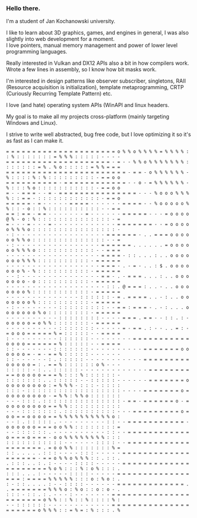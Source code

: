 ### Hello there.

I'm a student of Jan Kochanowski university. 

I like to learn about 3D graphics, games, and engines in general, I was also slightly into web development for a moment.  
I love pointers, manual memory management and power of lower level programming languages.

Really interested in Vulkan and DX12 APIs also a bit in how compilers work. Wrote a few lines in assembly, so I know how bit masks work.

I'm interested in design patterns like observer subscriber, singletons, RAII (Resource acquisition is initialization), template metaprogramming, CRTP (Curiously Recurring Template Pattern) etc.

I love (and hate) operating system APIs (WinAPI and linux headers. 

My goal is to make all my projects cross-platform (mainly targeting Windows and Linux).

I strive to write well abstracted, bug free code, but I love optimizing it so it's as fast as I can make it.
```
= = = = = = = = = = = = = = = = = = = = = o % % o % % % % = % % % % : : % : : : : : : : = % % % : : : : : - - - - 
= = = = = = = = = = = = = = = = = = = = - = - - % % o % % % % % % % : : : : : : : = % . % o : : : : : = % % = = = 
= = = = = = = = = = = = = = = = = = = = = = = - = = - o % % % % % % - % : : : : % : % : : : : : : : : : - = = o o 
= = = = = = = = = = - = = = = = = = = = = = = - - o - = % % % % % % - % : : : % o : : : : : : : : : : : - = = o o 
= - - = = = - - = - = = = = = = = = = = = = = = = - - - % o o o % % % % : : = = - : : : : : : : : : : : : - = = o 
= = = = = - = - - - - - = = = = - - - - - - = = = = - - % o o o o o % % : : - o : : % : : : : : : : : : : - - = = 
= = : = = - = = - - - - - - - = - - - - - - = = = = = - - - = o o o o @ % - o : % : : : : : : : : : : : : : : - = 
= - - - = - - - = - - - - - - - - - - - - = = = = = = = - - = o o o o o % % % o : : : : : : : : : : : : : : : : - 
- : - - - - - - - - - - - - - - - - - = = = = = = - . . = = = o o o o o o % % o : : : : : : : : : : : : : : - - = 
- : - - - - - - - - - - - - - - - - = = = = = = . . . . . . = o o o o o o % % % o : : : : : : : : : : : - - = = = 
- - - - - - - - - - - - - - - - - - = = = = - : : . . . : . . o o o o o o o % % % : : : : : : : : : : - = = = = = 
- - - - - - - - - - - - - - - - - - = = = - . - = - . . : $ . o o o o o o o % - % : : : : : : : : : : - = = = = = 
- - : - - - - - - - - - - - - - - - = = - . - = = = . . . : . . o o o o o o o - o : : : : : : : : : : - = = = = = 
- - - - - - - - - - - - - - - - - - - : : . @ = = = : . . - . . o o o o o o o % : : : : : : : : : : : - = = = = = 
- - - - - - - - - - - - - - : : : : : : - = . = = = = . . - : . . o o o o o o o % : : : : : : : : : : - = = = = = 
- : - - - - - - - - : : : : : : : : : - - = = : = = = - . - : . . . o o o o o o o % o : : : : : : : : - = = = = = 
- - - - - - - - - - : : : : : : : : - - - - = = = . = = - - : : . : - o o o o o = o % % : : : : : : : - = = = = = 
- - - - - - - - - - : : : : : : : - - - - - = - = = . : - - . . = : - = o o o = = = = = % = : : : : : - - = = = = 
: - - - - - - - - - : : : : : : - - - - - - - - = = = = = = = = = = = o o o o = = = = = = % : : : : : - - = = = = 
: : - - - - - - - : : : : : : : - - - - - - - - - - = = = = = = = o o o o o o = - = - = = % : : : : : - - - - - - 
: : - - - - - - : . : : : : : - - - - - - - - - - - = = = = = = = = = o o o o o = : . = = % : : : : : : o % - - - 
: : : : : - : . . : : : : : - - - - - - - - - - - - - = = = = = = = = = = o o o o o = = = % : : : % : : : : : : - 
: : : : : : : . . : : : : : - - : : : : : - - - - - - = = = = = = = o o o o o o o o o : = % % % - : : : - : : : : 
: : : - : : : : : : : : : : : : : : : : : : - - - - = = = = = = = o = o o o o o o o o - = % % : % % o : : : : : : 
- - - : : : . : : : : : : : : : : : : : : : - = = - = = = = = = o - = o o o o o o o o = = % % : : : : : : : : : : 
- - - : : : : : : : . : : : : : : : : : : - - - = = = = = = = = = o = o o = = o o o o = = % % % % % % % % % % o : 
- - : . : : : : : . - - - - - - - - - : : - - = = = = = = = = = = = - o o o o o o = = = o o % % : : : : : : : : = 
- - : : : : : : . - - - - - - - - - - : : - - = = = = = = = = = = = = o = = = o = = = - o o % % % % % % % % : : : 
: : : : : : : : : : : - - - - - - : : : : - - = = = = = = = = = = = = = = = = = = = . = o o % % : : : : : : : % = 
: : . . . . . : : : - - - - : : : - - - - - = = = = = = = = = = = = = = = = = = = - = = o % % o % % % : : . : : . 
. : : : . . : . : - - - - : : : : - - - - - = = = = = = = = = = = = = = = = = = = = = % o % : : : % : o % : : : . 
: : : . . . : - - - - - : : : : - - - - - = = = = = = = = = = = = = = = = = : = = = = % % % % % : : : o : % o : . 
: - : : . . . . : - - : : : : - - - - - - = = = = = = = = = = = = = . . = = = = = = = % % % o : % o : : o : o - . 
: : : - : : . : . - - - : - - - - - - - = = = = = = = = = = = = = = = = = = = = = = o % % : : % : : % : : : : % : 
- - : : : : : : - - - - - - - - - - - - = = = = = = = = = = = = = = = = = = = = = o % % % : : = % = : % : : : . % 
```


<!--
![screenshot](https://github.com/Im-Bee/wolfenstein_like_rendering_in_terminal/blob/main/Docs/ReadMeScreenshot.jpg?raw=true)
**Im-Bee/Im-Bee** is a ✨ _special_ ✨ repository because its `README.md` (this file) appears on your GitHub profile.

Here are some ideas to get you started:

- 🔭 I’m currently working on ...
- 🌱 I’m currently learning ...
- 👯 I’m looking to collaborate on ...
- 🤔 I’m looking for help with ...
- 💬 Ask me about ...
- 📫 How to reach me: ...
- 😄 Pronouns: ...
- ⚡ Fun fact: ...
-->
